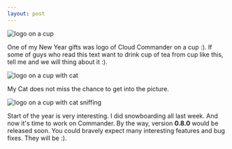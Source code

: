 ```yaml
---
layout: post
---
```


![logo on a cup](http://files.cloudcmd.io/img/logo-on-a-cup/logo-on-a-cup.jpg "Logo on a cup")

One of my New Year gifts was logo of Cloud Commander on a cup :). If some of guys who read this text
want to drink cup of tea from cup like this, tell me and we will thing about it :).

![logo on a cup with cat](http://files.cloudcmd.io/img/logo-on-a-cup/logo-on-a-cup-with-cat.jpg "Logo on a cup with cat")

My Сat does not miss the chance to get into the picture.

![logo on a cup with cat sniffing](http://files.cloudcmd.io/img/logo-on-a-cup/logo-on-a-cup-with-cat-sniffing.jpg "Logo on a cup with cat sniffing")

Start of the year is very interesting. I did snowboarding all last week. And now it's time to
work on Commander. By the way, version **0.8.0** would be released soon.
You could bravely expect many interesting features and bug fixes. They will be :).